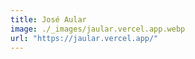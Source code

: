 ```yaml
---
title: José Aular
image: ./_images/jaular.vercel.app.webp
url: "https://jaular.vercel.app/"
---
```

